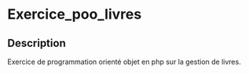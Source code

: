 # Exercice_poo_livres
## Description
Exercice de programmation orienté objet en php sur la gestion de livres.
